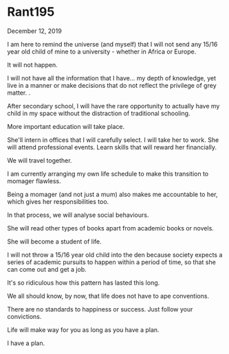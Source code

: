# Rant195


December 12,  2019

I am here to remind the universe (and myself) that I will not send any 15/16 year old child of mine to a university - whether in Africa or Europe.

It will not happen.

I will not have all the information that I have... my depth of knowledge, yet live in a manner or make decisions that do not reflect the privilege of grey matter.
.

After secondary school, I will have the rare opportunity to actually have my child in my space without the distraction of traditional schooling. 

More important education will take place.

She'll intern in offices that I will carefully select. I will take her to work. She will attend professional events. Learn skills that will reward her financially. 

We will travel together. 

I am currently arranging my own life schedule to make this transition to momager flawless. 

Being a momager (and not just a mum) also makes me accountable to her, which gives her responsibilities too.

In that process, we will analyse social  behaviours.

She will read other types of books apart from academic books or novels.

She will become a student of life.

I will not throw a 15/16 year old child into the den because society expects a series of academic pursuits to happen within a period of time, so that she can come out and get a job.

It's so ridiculous how this pattern has lasted this long.

We all should know, by now, that life does not have to ape conventions.

There are no standards to happiness or success. Just follow your convictions.

Life will make way for you as long as you have a plan. 

I have a plan.